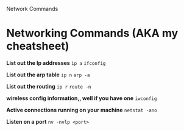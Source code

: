 Network Commands

# Networking Commands (AKA my cheatsheet)

**List out the Ip addresses**
`ip a`
`ifconfig`

**List out the arp table**
`ip n`
`arp -a`

**List out the routing**
 `ip r`
`route -n`

 **wireless config information,, well if you have one**
`iwconfig`

**Active connections running on your machine**
`netstat -ano`

**Listen on a port**
`nv -nvlp <port>`